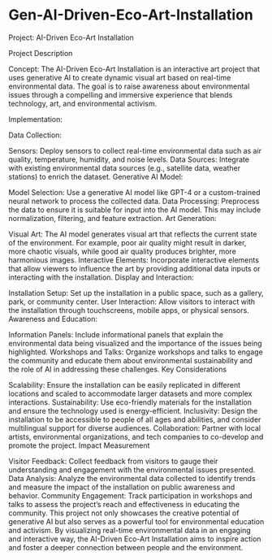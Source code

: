 # Gen-AI-Driven-Eco-Art-Installation
Project: AI-Driven Eco-Art Installation

Project Description

Concept: The AI-Driven Eco-Art Installation is an interactive art project that uses generative AI to create dynamic visual art based on real-time environmental data. The goal is to raise awareness about environmental issues through a compelling and immersive experience that blends technology, art, and environmental activism.

Implementation:

Data Collection:

Sensors: Deploy sensors to collect real-time environmental data such as air quality, temperature, humidity, and noise levels.
Data Sources: Integrate with existing environmental data sources (e.g., satellite data, weather stations) to enrich the dataset.
Generative AI Model:

Model Selection: Use a generative AI model like GPT-4 or a custom-trained neural network to process the collected data.
Data Processing: Preprocess the data to ensure it is suitable for input into the AI model. This may include normalization, filtering, and feature extraction.
Art Generation:

Visual Art: The AI model generates visual art that reflects the current state of the environment. For example, poor air quality might result in darker, more chaotic visuals, while good air quality produces brighter, more harmonious images.
Interactive Elements: Incorporate interactive elements that allow viewers to influence the art by providing additional data inputs or interacting with the installation.
Display and Interaction:

Installation Setup: Set up the installation in a public space, such as a gallery, park, or community center.
User Interaction: Allow visitors to interact with the installation through touchscreens, mobile apps, or physical sensors.
Awareness and Education:

Information Panels: Include informational panels that explain the environmental data being visualized and the importance of the issues being highlighted.
Workshops and Talks: Organize workshops and talks to engage the community and educate them about environmental sustainability and the role of AI in addressing these challenges.
Key Considerations

Scalability: Ensure the installation can be easily replicated in different locations and scaled to accommodate larger datasets and more complex interactions.
Sustainability: Use eco-friendly materials for the installation and ensure the technology used is energy-efficient.
Inclusivity: Design the installation to be accessible to people of all ages and abilities, and consider multilingual support for diverse audiences.
Collaboration: Partner with local artists, environmental organizations, and tech companies to co-develop and promote the project.
Impact Measurement

Visitor Feedback: Collect feedback from visitors to gauge their understanding and engagement with the environmental issues presented.
Data Analysis: Analyze the environmental data collected to identify trends and measure the impact of the installation on public awareness and behavior.
Community Engagement: Track participation in workshops and talks to assess the project’s reach and effectiveness in educating the community.
This project not only showcases the creative potential of generative AI but also serves as a powerful tool for environmental education and activism. By visualizing real-time environmental data in an engaging and interactive way, the AI-Driven Eco-Art Installation aims to inspire action and foster a deeper connection between people and the environment.
